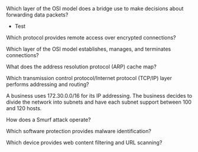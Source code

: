 Which layer of the OSI model does a bridge use to make decisions about forwarding data packets?

- Test

Which protocol provides remote access over encrypted connections?

Which layer of the OSI model establishes, manages, and terminates connections?

What does the address resolution protocol (ARP) cache map?

Which transmission control protocol/Internet protocol (TCP/IP) layer performs addressing and routing?

A business uses 172.30.0.0/16 for its IP addressing. The business decides to divide the network into subnets and have each subnet support between 100 and 120 hosts.

How does a Smurf attack operate?

Which software protection provides malware identification?

Which device provides web content filtering and URL scanning?
